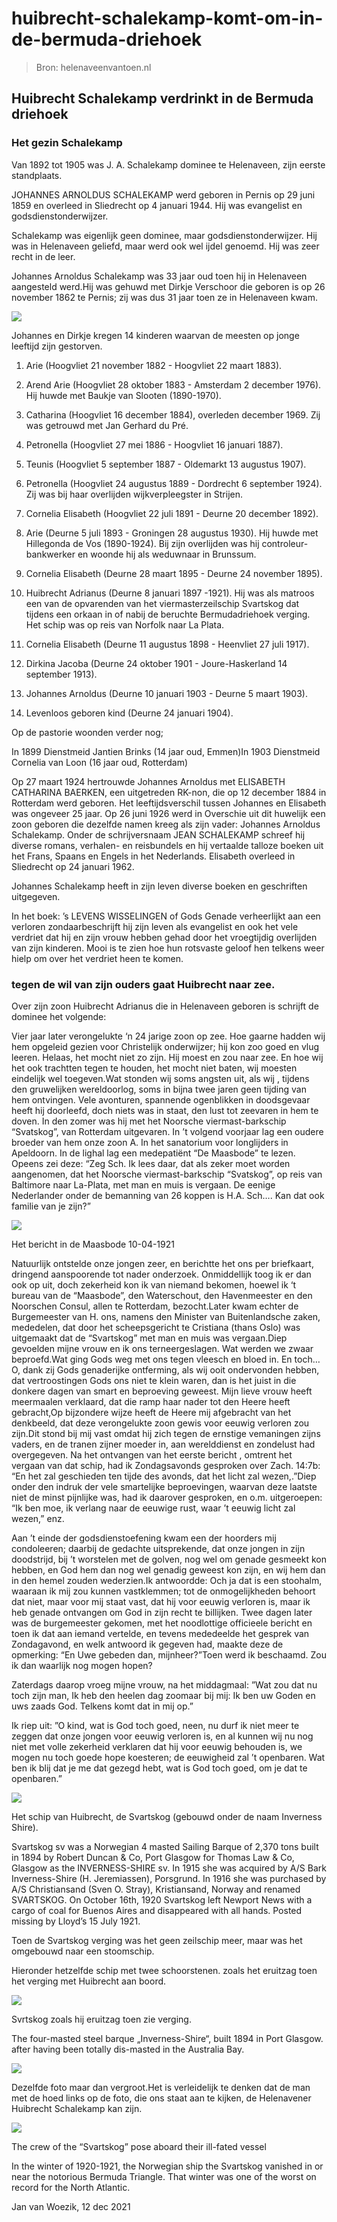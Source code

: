 # huibrecht-schalekamp-komt-om-in-de-bermuda-driehoek

> Bron: helenaveenvantoen.nl

## Huibrecht Schalekamp verdrinkt in de Bermuda driehoek

### Het gezin Schalekamp

Van 1892 tot 1905 was J. A. Schalekamp dominee te Helenaveen, zijn eerste standplaats.

JOHANNES ARNOLDUS SCHALEKAMP werd geboren in Pernis op 29 juni 1859 en overleed in Sliedrecht op 4 januari 1944. Hij was evangelist en godsdienstonderwijzer.

Schalekamp was eigenlijk geen dominee, maar godsdienstonderwijzer. Hij was in Helenaveen geliefd, maar werd ook wel ijdel genoemd. Hij was zeer recht in de leer.

Johannes Arnoldus Schalekamp was 33 jaar oud toen hij in Helenaveen aangesteld werd.Hij was gehuwd met Dirkje Verschoor die geboren is op 26 november 1862 te Pernis; zij was dus 31 jaar toen ze in Helenaveen kwam.

![](images/huibrecht-schalekamp-komt-om-in-de-bermuda-driehoek/jaschalekamp.jpg)

Johannes en Dirkje kregen 14 kinderen waarvan de meesten op jonge leeftijd zijn gestorven.

1. Arie (Hoogvliet 21 november 1882 - Hoogvliet 22 maart 1883).

2. Arend Arie (Hoogvliet 28 oktober 1883 - Amsterdam 2 december 1976). Hij huwde met Baukje van Slooten (1890-1970).

3. Catharina (Hoogvliet 16 december 1884), overleden december 1969. Zij was getrouwd met Jan Gerhard du Pré.

4. Petronella (Hoogvliet 27 mei 1886 - Hoogvliet 16 januari 1887).

5. Teunis (Hoogvliet 5 september 1887 - Oldemarkt 13 augustus 1907).

6. Petronella (Hoogvliet 24 augustus 1889 - Dordrecht 6 september 1924). Zij was bij haar overlijden wijkverpleegster in Strijen.

7. Cornelia Elisabeth (Hoogvliet 22 juli 1891 - Deurne 20 december 1892).

8. Arie (Deurne 5 juli 1893 - Groningen 28 augustus 1930). Hij huwde met Hillegonda de Vos (1890-1924). Bij zijn overlijden was hij controleur-bankwerker en woonde hij als weduwnaar in Brunssum.

9. Cornelia Elisabeth (Deurne 28 maart 1895 - Deurne 24 november 1895).

10. Huibrecht Adrianus (Deurne 8 januari 1897 -1921). Hij was als matroos een van de opvarenden van het viermasterzeilschip Svartskog dat tijdens een orkaan in of nabij de beruchte Bermudadriehoek verging. Het schip was op reis van Norfolk naar La Plata.

11. Cornelia Elisabeth (Deurne 11 augustus 1898 - Heenvliet 27 juli 1917).

12. Dirkina Jacoba (Deurne 24 oktober 1901 - Joure-Haskerland 14 september 1913).

13. Johannes Arnoldus (Deurne 10 januari 1903 - Deurne 5 maart 1903).

14. Levenloos geboren kind (Deurne 24 januari 1904).

Op de pastorie woonden verder nog;

In 1899 Dienstmeid Jantien Brinks (14 jaar oud, Emmen)In 1903 Dienstmeid Cornelia van Loon (16 jaar oud, Rotterdam)

Op 27 maart 1924 hertrouwde Johannes Arnoldus met ELISABETH CATHARINA BAERKEN, een uitgetreden RK-non, die op 12 december 1884 in Rotterdam werd geboren. Het leeftijdsverschil tussen Johannes en Elisabeth was ongeveer 25 jaar. Op 26 juni 1926 werd in Overschie uit dit huwelijk een zoon geboren die dezelfde namen kreeg als zijn vader: Johannes Arnoldus Schalekamp. Onder de schrijversnaam JEAN SCHALEKAMP schreef hij diverse romans, verhalen- en reisbundels en hij vertaalde talloze boeken uit het Frans, Spaans en Engels in het Nederlands. Elisabeth overleed in Sliedrecht op 24 januari 1962.

Johannes Schalekamp heeft in zijn leven diverse boeken en geschriften uitgegeven.

In het boek: ’s LEVENS WISSELINGEN of Gods Genade verheerlijkt aan een verloren zondaarbeschrijft hij zijn leven als evangelist en ook het vele verdriet dat hij en zijn vrouw hebben gehad door het vroegtijdig overlijden van zijn kinderen. Mooi is te zien hoe hun rotsvaste geloof hen telkens weer hielp om over het verdriet heen te komen.

### tegen de wil van zijn ouders gaat Huibrecht naar zee.

Over zijn zoon Huibrecht Adrianus die in Helenaveen geboren is schrijft de dominee het volgende:

Vier jaar later verongelukte ‘n 24 jarige zoon op zee. Hoe gaarne hadden wij hem opgeleid gezien voor Christelijk onderwijzer; hij kon zoo goed en vlug leeren. Helaas, het mocht niet zo zijn. Hij moest en zou naar zee. En hoe wij het ook trachtten tegen te houden, het mocht niet baten, wij moesten eindelijk wel toegeven.Wat stonden wij soms angsten uit, als wij , tijdens den gruwelijken wereldoorlog, soms in bijna twee jaren geen tijding van hem ontvingen. Vele avonturen, spannende ogenblikken in doodsgevaar heeft hij doorleefd, doch niets was in staat, den lust tot zeevaren in hem te doven. In den zomer was hij met het Noorsche viermast-barkschip “Svatskog”, van Rotterdam uitgevaren. In ’t volgend voorjaar lag een oudere broeder van hem onze zoon A. In het sanatorium voor longlijders in Apeldoorn. In de lighal lag een medepatiënt “De Maasbode” te lezen. Opeens zei deze: “Zeg Sch. Ik lees daar, dat als zeker moet worden aangenomen, dat het Noorsche viermast-barkschip “Svatskog”, op reis van Baltimore naar La-Plata, met man en muis is vergaan. De eenige Nederlander onder de bemanning van 26 koppen is H.A. Sch…. Kan dat ook familie van je zijn?”

![](images/huibrecht-schalekamp-komt-om-in-de-bermuda-driehoek/Maasbode_huibrecht.jpg)

Het bericht in de Maasbode 10-04-1921

Natuurlijk ontstelde onze jongen zeer, en berichtte het ons per briefkaart, dringend aanspoorende tot nader onderzoek. Onmiddellijk toog ik er dan ook op uit, doch zekerheid kon ik van niemand bekomen, hoewel ik ‘t bureau van de “Maasbode”, den Waterschout, den Havenmeester en den Noorschen Consul, allen te Rotterdam, bezocht.Later kwam echter de Burgemeester van H. ons, namens den Minister van Buitenlandsche zaken, mededelen, dat door het scheepsgericht te Cristiana (thans Oslo) was uitgemaakt dat de “Svartskog” met man en muis was vergaan.Diep gevoelden mijne vrouw en ik ons terneergeslagen. Wat werden we zwaar beproefd.Wat ging Gods weg met ons tegen vleesch en bloed in. En toch… O, dank zij Gods genaderijke ontferming, als wij ooit ondervonden hebben, dat vertroostingen Gods ons niet te klein waren, dan is het juist in die donkere dagen van smart en beproeving geweest. Mijn lieve vrouw heeft meermaalen verklaard, dat die ramp haar nader tot den Heere heeft gebracht,Op bijzondere wijze heeft de Heere mij afgebracht van het denkbeeld, dat deze verongelukte zoon gewis voor eeuwig verloren zou zijn.Dit stond bij mij vast omdat hij zich tegen de ernstige vemaningen zijns vaders, en de tranen zijner moeder in, aan werelddienst en zondelust had overgegeven. Na het ontvangen van het eerste bericht , omtrent het vergaan van dat schip, had ik Zondagsavonds gesproken over Zach. 14:7b: “En het zal geschieden ten tijde des avonds, dat het licht zal wezen,.”Diep onder den indruk der vele smartelijke beproevingen, waarvan deze laatste niet de minst pijnlijke was, had ik daarover gesproken, en o.m. uitgeroepen: “Ik ben moe, ik verlang naar de eeuwige rust, waar ’t eeuwig licht zal wezen,” enz.

Aan ’t einde der godsdienstoefening kwam een der hoorders mij condoleeren; daarbij de gedachte uitsprekende, dat onze jongen in zijn doodstrijd, bij ’t worstelen met de golven, nog wel om genade gesmeekt kon hebben, en God hem dan nog wel genadig geweest kon zijn, en wij hem dan in den hemel zouden wederzien.Ik antwoordde: Och ja dat is een stoohalm, waaraan ik mij zou kunnen vastklemmen; tot de onmogelijkheden behoort dat niet, maar voor mij staat vast, dat hij voor eeuwig verloren is, maar ik heb genade ontvangen om God in zijn recht te billijken. Twee dagen later was de burgemeester gekomen, met het noodlottige officieele bericht en toen ik dat aan iemand vertelde, en tevens mededeelde het gesprek van Zondagavond, en welk antwoord ik gegeven had, maakte deze de opmerking: “En Uwe gebeden dan, mijnheer?”Toen werd ik beschaamd. Zou ik dan waarlijk nog mogen hopen?

Zaterdags daarop vroeg mijne vrouw, na het middagmaal: ”Wat zou dat nu toch zijn man, Ik heb den heelen dag zoomaar bij mij: Ik ben uw Goden en uws zaads God. Telkens komt dat in mij op.”

Ik riep uit: ”O kind, wat is God toch goed, neen, nu durf ik niet meer te zeggen dat onze jongen voor eeuwig verloren is, en al kunnen wij nu nog niet met volle zekerheid verklaren dat hij voor eeuwig behouden is, we mogen nu toch goede hope koesteren; de eeuwigheid zal ’t openbaren. Wat ben ik blij dat je me dat gezegd hebt, wat is God toch goed, om je dat te openbaren.”

![](images/huibrecht-schalekamp-komt-om-in-de-bermuda-driehoek/svartskog.jpg)

Het schip van Huibrecht, de Svartskog (gebouwd onder de naam Inverness Shire).

Svartskog sv was a Norwegian 4 masted Sailing Barque of 2,370 tons built in 1894 by Robert Duncan & Co, Port Glasgow for Thomas Law & Co, Glasgow as the INVERNESS-SHIRE sv. In 1915 she was acquired by A/S Bark Inverness-Shire (H. Jeremiassen), Porsgrund. In 1916 she was purchased by A/S Christiansand (Sven O. Stray), Kristiansand, Norway and renamed SVARTSKOG. On October 16th, 1920 Svartskog left Newport News with a cargo of coal for Buenos Aires and disappeared with all hands. Posted missing by Lloyd’s 15 July 1921.

Toen de Svartskog verging was het geen zeilschip meer, maar was het omgebouwd naar een stoomschip.

Hieronder hetzelfde schip met twee schoorstenen. zoals het eruitzag toen het verging met Huibrecht aan boord.

![](images/huibrecht-schalekamp-komt-om-in-de-bermuda-driehoek/svartskog_demasted.jpg)

Svrtskog zoals hij eruitzag toen zie verging.

The four-masted steel barque „Inverness-Shire“, built 1894 in Port Glasgow. after having been totally dis-masted in the Australia Bay.

![](images/huibrecht-schalekamp-komt-om-in-de-bermuda-driehoek/huybrecht_aan_boord.jpg)

Dezelfde foto maar dan vergroot.Het is verleidelijk te denken dat de man met de hoed links op de foto, die ons staat aan te kijken, de Helenavener Huibrecht Schalekamp kan zijn.

![](images/huibrecht-schalekamp-komt-om-in-de-bermuda-driehoek/crew_inveress_shire.jpg)

The crew of the “Svartskog” pose aboard their ill-fated vessel

In the winter of 1920-1921, the Norwegian ship the Svartskog vanished in or near the notorious Bermuda Triangle. That winter was one of the worst on record for the North Atlantic.

Jan van Woezik, 12 dec 2021
